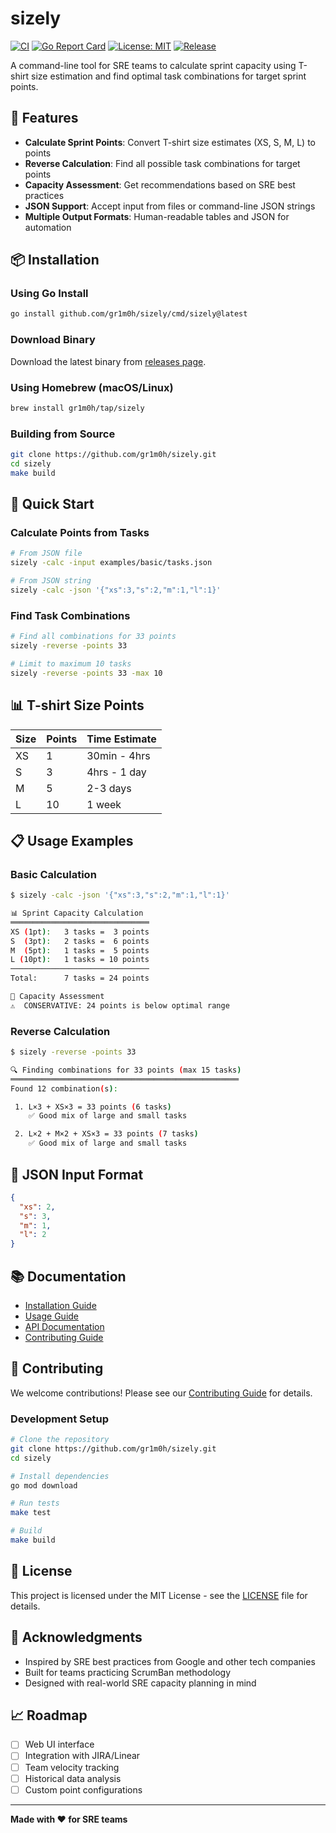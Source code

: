 # sizely

[![CI](https://github.com/gr1m0h/sizely/workflows/CI/badge.svg)](https://github.com/gr1m0h/sizely/actions)
[![Go Report Card](https://goreportcard.com/badge/github.com/gr1m0h/sizely)](https://goreportcard.com/report/github.com/gr1m0h/sizely)
[![License: MIT](https://img.shields.io/badge/License-MIT-yellow.svg)](https://opensource.org/licenses/MIT)
[![Release](https://img.shields.io/github/release/gr1m0h/sizely.svg)](https://github.com/gr1m0h/sizely/releases)

A command-line tool for SRE teams to calculate sprint capacity using T-shirt size estimation and find optimal task combinations for target sprint points.

## 🎯 Features

- **Calculate Sprint Points**: Convert T-shirt size estimates (XS, S, M, L) to points
- **Reverse Calculation**: Find all possible task combinations for target points
- **Capacity Assessment**: Get recommendations based on SRE best practices
- **JSON Support**: Accept input from files or command-line JSON strings
- **Multiple Output Formats**: Human-readable tables and JSON for automation

## 📦 Installation

### Using Go Install

```bash
go install github.com/gr1m0h/sizely/cmd/sizely@latest
```

### Download Binary

Download the latest binary from [releases page](https://github.com/gr1m0h/sizely/releases).

### Using Homebrew (macOS/Linux)

```bash
brew install gr1m0h/tap/sizely
```

### Building from Source

```bash
git clone https://github.com/gr1m0h/sizely.git
cd sizely
make build
```

## 🚀 Quick Start

### Calculate Points from Tasks

```bash
# From JSON file
sizely -calc -input examples/basic/tasks.json

# From JSON string
sizely -calc -json '{"xs":3,"s":2,"m":1,"l":1}'
```

### Find Task Combinations

```bash
# Find all combinations for 33 points
sizely -reverse -points 33

# Limit to maximum 10 tasks
sizely -reverse -points 33 -max 10
```

## 📊 T-shirt Size Points

| Size | Points | Time Estimate |
| ---- | ------ | ------------- |
| XS   | 1      | 30min - 4hrs  |
| S    | 3      | 4hrs - 1 day  |
| M    | 5      | 2-3 days      |
| L    | 10     | 1 week        |

## 📋 Usage Examples

### Basic Calculation

```bash
$ sizely -calc -json '{"xs":3,"s":2,"m":1,"l":1}'

📊 Sprint Capacity Calculation
═══════════════════════════════
XS (1pt):   3 tasks =  3 points
S  (3pt):   2 tasks =  6 points
M  (5pt):   1 tasks =  5 points
L (10pt):   1 tasks = 10 points
───────────────────────────────
Total:      7 tasks = 24 points

🎯 Capacity Assessment
⚠️  CONSERVATIVE: 24 points is below optimal range
```

### Reverse Calculation

```bash
$ sizely -reverse -points 33

🔍 Finding combinations for 33 points (max 15 tasks)
═══════════════════════════════════════════════════
Found 12 combination(s):

 1. L×3 + XS×3 = 33 points (6 tasks)
    ✅ Good mix of large and small tasks

 2. L×2 + M×2 + XS×3 = 33 points (7 tasks)
    ✅ Good mix of large and small tasks
```

## 🔧 JSON Input Format

```json
{
  "xs": 2,
  "s": 3,
  "m": 1,
  "l": 2
}
```

## 📚 Documentation

- [Installation Guide](docs/installation.md)
- [Usage Guide](docs/usage.md)
- [API Documentation](docs/api.md)
- [Contributing Guide](docs/contributing.md)

## 🤝 Contributing

We welcome contributions! Please see our [Contributing Guide](CONTRIBUTING.md) for details.

### Development Setup

```bash
# Clone the repository
git clone https://github.com/gr1m0h/sizely.git
cd sizely

# Install dependencies
go mod download

# Run tests
make test

# Build
make build
```

## 📝 License

This project is licensed under the MIT License - see the [LICENSE](LICENSE) file for details.

## 🙏 Acknowledgments

- Inspired by SRE best practices from Google and other tech companies
- Built for teams practicing ScrumBan methodology
- Designed with real-world SRE capacity planning in mind

## 📈 Roadmap

- [ ] Web UI interface
- [ ] Integration with JIRA/Linear
- [ ] Team velocity tracking
- [ ] Historical data analysis
- [ ] Custom point configurations

---

**Made with ❤️ for SRE teams**
